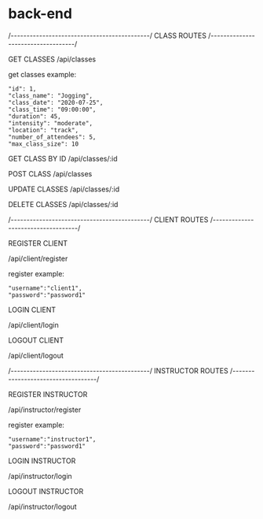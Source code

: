 # back-end

/--------------------------------------------/ CLASS ROUTES /-----------------------------------/

GET CLASSES
/api/classes


get classes example:

    "id": 1,
    "class_name": "Jogging",
    "class_date": "2020-07-25",
    "class_time": "09:00:00",
    "duration": 45,
    "intensity": "moderate",
    "location": "track",
    "number_of_attendees": 5,
    "max_class_size": 10

GET CLASS BY ID
/api/classes/:id

POST CLASS
/api/classes

UPDATE CLASSES
/api/classes/:id

DELETE CLASSES
/api/classes/:id



/--------------------------------------------/ CLIENT ROUTES /-----------------------------------/

REGISTER CLIENT

/api/client/register

register example:

    "username":"client1",
	"password":"password1"

LOGIN CLIENT

/api/client/login

LOGOUT CLIENT

/api/client/logout

/--------------------------------------------/ INSTRUCTOR ROUTES /-----------------------------------/



REGISTER INSTRUCTOR

/api/instructor/register

register example:


    "username":"instructor1",
	"password":"password1"


LOGIN INSTRUCTOR

/api/instructor/login

LOGOUT INSTRUCTOR

/api/instructor/logout
